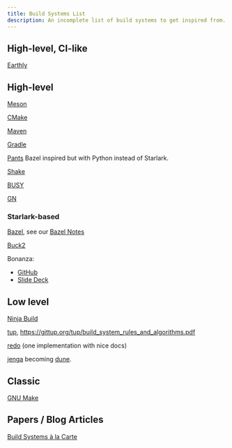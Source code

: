 ```yaml
---
title: Build Systems List
description: An incomplete list of build systems to get inspired from.
---
```


## High-level, CI-like

[Earthly](https://github.com/earthly/earthly)

## High-level

[Meson](https://mesonbuild.com/)

[CMake](https://cmake.org/)

[Maven](https://maven.apache.org/index.html)

[Gradle](https://gradle.org/)

[Pants](https://www.pantsbuild.org/) Bazel inspired but with Python instead of Starlark.

[Shake](https://shakebuild.com/)

[BUSY](https://github.com/rochus-keller/BUSY)

[GN](https://gn.googlesource.com/gn)

### Starlark-based

[Bazel](https://bazel.build/), see our [Bazel Notes](/zack/other_build_systems/bazel_terminology)

[Buck2](https://buck2.build/)

Bonanza:

- [GitHub](https://github.com/buildbarn/bonanza)
- [Slide Deck](https://docs.google.com/presentation/d/1uh6CxvvziQunw55e_bs1Juz3jfaiE-QJVs2DCfeMeTw/edit?usp=sharing)

## Low level

[Ninja Build](https://ninja-build.org/)

[tup](https://gittup.org/tup/), https://gittup.org/tup/build_system_rules_and_algorithms.pdf

[redo](https://redo.readthedocs.io/en/latest/) (one implementation with nice docs)

[jenga](https://blog.janestreet.com/how-we-accidentally-built-a-better-build-system-for-ocaml-index/)
becoming [dune](https://dune.build/).

## Classic

[GNU Make](https://www.gnu.org/software/make/)

## Papers / Blog Articles

[Build Systems à la Carte](https://www.microsoft.com/en-us/research/wp-content/uploads/2018/03/build-systems.pdf)
